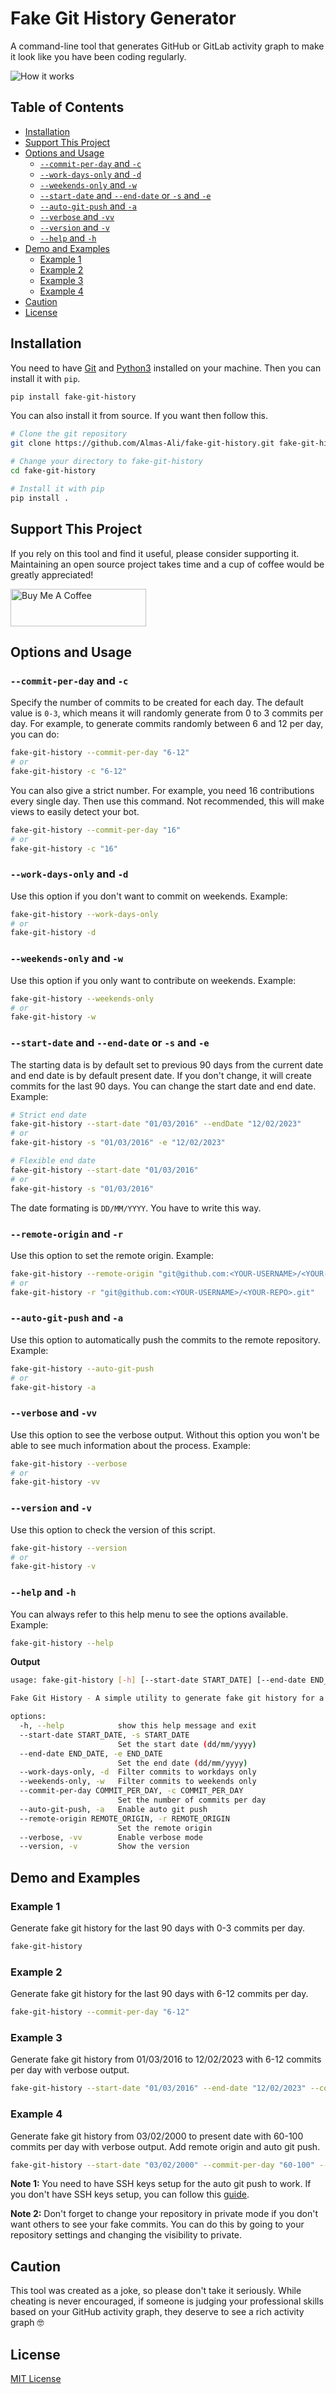 # Fake Git History Generator

A command-line tool that generates GitHub or GitLab activity graph to make it look like you have been coding regularly.

![How it works](https://github.com/Almas-Ali/fake-git-history/blob/master/contribution-graph.gif "How it works")

## Table of Contents

- [Installation](#installation)
- [Support This Project](#support-this-project)
- [Options and Usage](#options-and-usage)
  - [`--commit-per-day` and `-c`](#--commit-per-day-and--c)
  - [`--work-days-only` and `-d`](#--work-days-only-and--d)
  - [`--weekends-only` and `-w`](#--weekends-only-and--w)
  - [`--start-date` and `--end-date` or `-s` and `-e`](#--start-date-and--end-date-or--s-and--e)
  - [`--auto-git-push` and `-a`](#--auto-git-push-and---a)
  - [`--verbose` and `-vv`](#--verbose-and--vv)
  - [`--version` and `-v`](#--version-and--v)
  - [`--help` and `-h`](#--help-and--h)
- [Demo and Examples](#demo-and-examples)
  - [Example 1](#example-1)
  - [Example 2](#example-2)
  - [Example 3](#example-3)
  - [Example 4](#example-4)
- [Caution](#caution)
- [License](#license)

## Installation

You need to have [Git](https://git-scm.com/book/en/v2/Getting-Started-Installing-Git) and [Python3](https://www.python.org/downloads/) installed on your machine. Then you can install it with `pip`.

```bash
pip install fake-git-history
```

You can also install it from source. If you want then follow this.

```bash
# Clone the git repository
git clone https://github.com/Almas-Ali/fake-git-history.git fake-git-history

# Change your directory to fake-git-history
cd fake-git-history

# Install it with pip
pip install .
```

## Support This Project

If you rely on this tool and find it useful, please consider supporting it. Maintaining an open source project takes time and a cup of coffee would be greatly appreciated!

<a href="https://www.buymeacoffee.com/almaspr3" target="_blank"><img src="https://cdn.buymeacoffee.com/buttons/v2/default-yellow.png" alt="Buy Me A Coffee" style="height: 60px !important;width: 217px !important;" title="Support Md. Almas Ali"></a>

## Options and Usage

### `--commit-per-day` and `-c`

Specify the number of commits to be created for each day.
The default value is `0-3`, which means it will randomly generate from 0 to 3 commits per day. For example, to generate commits randomly between 6 and 12 per day, you can do:

```bash
fake-git-history --commit-per-day "6-12"
# or
fake-git-history -c "6-12"
```

You can also give a strict number. For example, you need 16 contributions every single day. Then use this command. Not recommended, this will make views to easily detect your bot.

```bash
fake-git-history --commit-per-day "16"
# or
fake-git-history -c "16"
```

### `--work-days-only` and `-d`

Use this option if you don't want to commit on weekends. Example:

```bash
fake-git-history --work-days-only
# or
fake-git-history -d
```

### `--weekends-only` and `-w`

Use this option if you only want to contribute on weekends. Example:

```bash
fake-git-history --weekends-only
# or
fake-git-history -w
```

### `--start-date` and `--end-date` or `-s` and `-e`

The starting data is by default set to previous 90 days from the current date and end date is by default present date. If you don't change, it will create commits for the last 90 days. You can change the start date and end date. Example:

```bash
# Strict end date
fake-git-history --start-date "01/03/2016" --endDate "12/02/2023"
# or
fake-git-history -s "01/03/2016" -e "12/02/2023"

# Flexible end date
fake-git-history --start-date "01/03/2016"
# or
fake-git-history -s "01/03/2016"
```

The date formating is `DD/MM/YYYY`. You have to write this way.

### `--remote-origin` and `-r`

Use this option to set the remote origin. Example:

```bash
fake-git-history --remote-origin "git@github.com:<YOUR-USERNAME>/<YOUR-REPO>.git"
# or
fake-git-history -r "git@github.com:<YOUR-USERNAME>/<YOUR-REPO>.git"
```

### `--auto-git-push` and `-a`

Use this option to automatically push the commits to the remote repository. Example:

```bash
fake-git-history --auto-git-push
# or
fake-git-history -a
```

### `--verbose` and `-vv`

Use this option to see the verbose output. Without this option you won't be able to see much information about the process. Example:

```bash
fake-git-history --verbose
# or
fake-git-history -vv
```

### `--version` and `-v`

Use this option to check the version of this script.

```bash
fake-git-history --version
# or
fake-git-history -v
```

### `--help` and `-h`

You can always refer to this help menu to see the options available. Example:

```bash
fake-git-history --help
```

**Output**

```bash
usage: fake-git-history [-h] [--start-date START_DATE] [--end-date END_DATE] [--work-days-only] [--weekends-only] [--commit-per-day COMMIT_PER_DAY] [--auto-git-push] [--remote-origin REMOTE_ORIGIN] [--verbose] [--version]

Fake Git History - A simple utility to generate fake git history for a Github and Gitlab profile.

options:
  -h, --help            show this help message and exit
  --start-date START_DATE, -s START_DATE
                        Set the start date (dd/mm/yyyy)
  --end-date END_DATE, -e END_DATE
                        Set the end date (dd/mm/yyyy)
  --work-days-only, -d  Filter commits to workdays only
  --weekends-only, -w   Filter commits to weekends only
  --commit-per-day COMMIT_PER_DAY, -c COMMIT_PER_DAY
                        Set the number of commits per day
  --auto-git-push, -a   Enable auto git push
  --remote-origin REMOTE_ORIGIN, -r REMOTE_ORIGIN
                        Set the remote origin
  --verbose, -vv        Enable verbose mode
  --version, -v         Show the version
```

## Demo and Examples

### Example 1

Generate fake git history for the last 90 days with 0-3 commits per day.

```bash
fake-git-history
```

### Example 2

Generate fake git history for the last 90 days with 6-12 commits per day.

```bash
fake-git-history --commit-per-day "6-12"
```

### Example 3

Generate fake git history from 01/03/2016 to 12/02/2023 with 6-12 commits per day with verbose output.

```bash
fake-git-history --start-date "01/03/2016" --end-date "12/02/2023" --commit-per-day "6-12" --verbose
```

### Example 4

Generate fake git history from 03/02/2000 to present date with 60-100 commits per day with verbose output. Add remote origin and auto git push.

```bash
fake-git-history --start-date "03/02/2000" --commit-per-day "60-100" --remote-origin "git@github.com:<YOUR-USERNAME>/<YOUR-REPO>.git" --auto-git-push --verbose
```

**Note 1:** You need to have SSH keys setup for the auto git push to work. If you don't have SSH keys setup, you can follow this [guide](https://docs.github.com/en/github/authenticating-to-github/connecting-to-github-with-ssh).

**Note 2:** Don't forget to change your repository in private mode if you don't want others to see your fake commits. You can do this by going to your repository settings and changing the visibility to private.

## Caution

This tool was created as a joke, so please don't take it seriously. While cheating is never encouraged, if someone is judging your professional skills based on your GitHub activity graph, they deserve to see a rich activity graph 🤓

## License

[MIT License](LICENSE)
